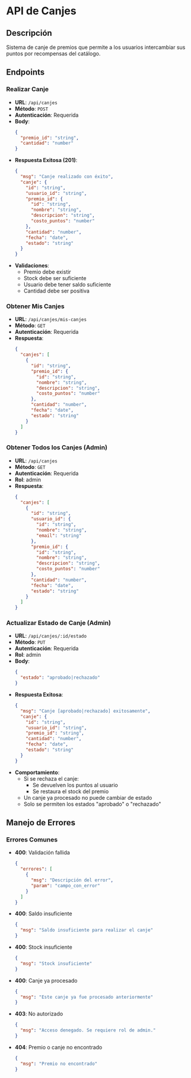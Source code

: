 # API de Canjes

## Descripción
Sistema de canje de premios que permite a los usuarios intercambiar sus puntos por recompensas del catálogo.

## Endpoints

### Realizar Canje
- **URL**: `/api/canjes`
- **Método**: `POST`
- **Autenticación**: Requerida
- **Body**:
  ```json
  {
    "premio_id": "string",
    "cantidad": "number"
  }
  ```
- **Respuesta Exitosa (201)**:
  ```json
  {
    "msg": "Canje realizado con éxito",
    "canje": {
      "id": "string",
      "usuario_id": "string",
      "premio_id": {
        "id": "string",
        "nombre": "string",
        "descripcion": "string",
        "costo_puntos": "number"
      },
      "cantidad": "number",
      "fecha": "date",
      "estado": "string"
    }
  }
  ```
- **Validaciones**:
  - Premio debe existir
  - Stock debe ser suficiente
  - Usuario debe tener saldo suficiente
  - Cantidad debe ser positiva

### Obtener Mis Canjes
- **URL**: `/api/canjes/mis-canjes`
- **Método**: `GET`
- **Autenticación**: Requerida
- **Respuesta**:
  ```json
  {
    "canjes": [
      {
        "id": "string",
        "premio_id": {
          "id": "string",
          "nombre": "string",
          "descripcion": "string",
          "costo_puntos": "number"
        },
        "cantidad": "number",
        "fecha": "date",
        "estado": "string"
      }
    ]
  }
  ```

### Obtener Todos los Canjes (Admin)
- **URL**: `/api/canjes`
- **Método**: `GET`
- **Autenticación**: Requerida
- **Rol**: admin
- **Respuesta**:
  ```json
  {
    "canjes": [
      {
        "id": "string",
        "usuario_id": {
          "id": "string",
          "nombre": "string",
          "email": "string"
        },
        "premio_id": {
          "id": "string",
          "nombre": "string",
          "descripcion": "string",
          "costo_puntos": "number"
        },
        "cantidad": "number",
        "fecha": "date",
        "estado": "string"
      }
    ]
  }
  ```

### Actualizar Estado de Canje (Admin)
- **URL**: `/api/canjes/:id/estado`
- **Método**: `PUT`
- **Autenticación**: Requerida
- **Rol**: admin
- **Body**:
  ```json
  {
    "estado": "aprobado|rechazado"
  }
  ```
- **Respuesta Exitosa**:
  ```json
  {
    "msg": "Canje [aprobado|rechazado] exitosamente",
    "canje": {
      "id": "string",
      "usuario_id": "string",
      "premio_id": "string",
      "cantidad": "number",
      "fecha": "date",
      "estado": "string"
    }
  }
  ```
- **Comportamiento**:
  - Si se rechaza el canje:
    - Se devuelven los puntos al usuario
    - Se restaura el stock del premio
  - Un canje ya procesado no puede cambiar de estado
  - Solo se permiten los estados "aprobado" o "rechazado"

## Manejo de Errores

### Errores Comunes
- **400**: Validación fallida
  ```json
  {
    "errores": [
      {
        "msg": "Descripción del error",
        "param": "campo_con_error"
      }
    ]
  }
  ```
- **400**: Saldo insuficiente
  ```json
  {
    "msg": "Saldo insuficiente para realizar el canje"
  }
  ```
- **400**: Stock insuficiente
  ```json
  {
    "msg": "Stock insuficiente"
  }
  ```
- **400**: Canje ya procesado
  ```json
  {
    "msg": "Este canje ya fue procesado anteriormente"
  }
  ```
- **403**: No autorizado
  ```json
  {
    "msg": "Acceso denegado. Se requiere rol de admin."
  }
  ```
- **404**: Premio o canje no encontrado
  ```json
  {
    "msg": "Premio no encontrado"
  }
  ```